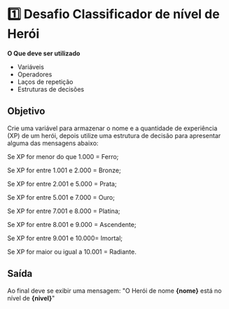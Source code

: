 # 1️⃣ Desafio Classificador de nível de Herói

**O Que deve ser utilizado**

- Variáveis
- Operadores
- Laços de repetição
- Estruturas de decisões

## Objetivo

Crie uma variável para armazenar o nome e a quantidade de experiência (XP) de um herói, depois utilize uma estrutura de decisão para apresentar alguma das mensagens abaixo:

Se XP for menor do que 1.000 = Ferro;

Se XP for entre 1.001 e 2.000 = Bronze;

Se XP for entre 2.001 e 5.000 = Prata;

Se XP for entre 5.001 e 7.000 = Ouro;

Se XP for entre 7.001 e 8.000 = Platina;

Se XP for entre 8.001 e 9.000 = Ascendente;

Se XP for entre 9.001 e 10.000= Imortal;

Se XP for maior ou igual a 10.001 = Radiante.

## Saída

Ao final deve se exibir uma mensagem:
"O Herói de nome **{nome}** está no nível de **{nivel}**"
